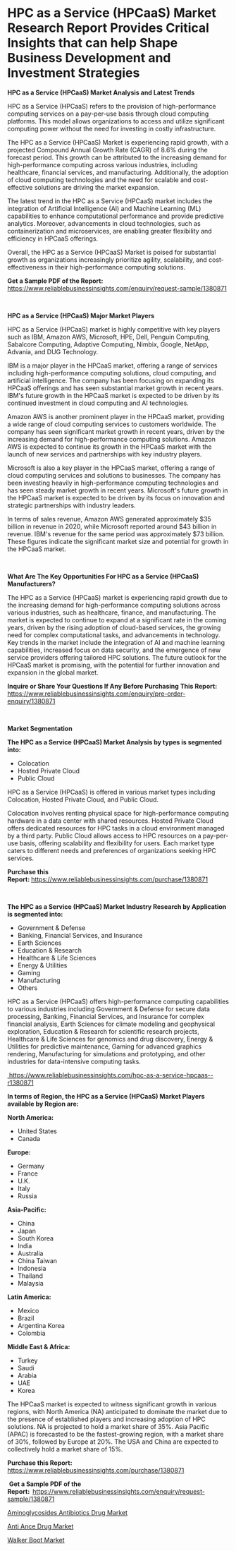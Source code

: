 <p><h1>HPC as a Service (HPCaaS) Market Research Report Provides Critical Insights that can help Shape Business Development and Investment Strategies</h1></p><p><strong>HPC as a Service (HPCaaS) Market Analysis and Latest Trends</strong></p>
<p><p>HPC as a Service (HPCaaS) refers to the provision of high-performance computing services on a pay-per-use basis through cloud computing platforms. This model allows organizations to access and utilize significant computing power without the need for investing in costly infrastructure.</p><p>The HPC as a Service (HPCaaS) Market is experiencing rapid growth, with a projected Compound Annual Growth Rate (CAGR) of 8.6% during the forecast period. This growth can be attributed to the increasing demand for high-performance computing across various industries, including healthcare, financial services, and manufacturing. Additionally, the adoption of cloud computing technologies and the need for scalable and cost-effective solutions are driving the market expansion.</p><p>The latest trend in the HPC as a Service (HPCaaS) market includes the integration of Artificial Intelligence (AI) and Machine Learning (ML) capabilities to enhance computational performance and provide predictive analytics. Moreover, advancements in cloud technologies, such as containerization and microservices, are enabling greater flexibility and efficiency in HPCaaS offerings.</p><p>Overall, the HPC as a Service (HPCaaS) Market is poised for substantial growth as organizations increasingly prioritize agility, scalability, and cost-effectiveness in their high-performance computing solutions.</p></p>
<p><strong>Get a Sample PDF of the Report:&nbsp;</strong> <a href="https://www.reliablebusinessinsights.com/enquiry/request-sample/1380871">https://www.reliablebusinessinsights.com/enquiry/request-sample/1380871</a></p>
<p>&nbsp;</p>
<p><strong>HPC as a Service (HPCaaS) Major Market Players</strong></p>
<p><p>HPC as a Service (HPCaaS) market is highly competitive with key players such as IBM, Amazon AWS, Microsoft, HPE, Dell, Penguin Computing, Sabalcore Computing, Adaptive Computing, Nimbix, Google, NetApp, Advania, and DUG Technology. </p><p>IBM is a major player in the HPCaaS market, offering a range of services including high-performance computing solutions, cloud computing, and artificial intelligence. The company has been focusing on expanding its HPCaaS offerings and has seen substantial market growth in recent years. IBM's future growth in the HPCaaS market is expected to be driven by its continued investment in cloud computing and AI technologies.</p><p>Amazon AWS is another prominent player in the HPCaaS market, providing a wide range of cloud computing services to customers worldwide. The company has seen significant market growth in recent years, driven by the increasing demand for high-performance computing solutions. Amazon AWS is expected to continue its growth in the HPCaaS market with the launch of new services and partnerships with key industry players.</p><p>Microsoft is also a key player in the HPCaaS market, offering a range of cloud computing services and solutions to businesses. The company has been investing heavily in high-performance computing technologies and has seen steady market growth in recent years. Microsoft's future growth in the HPCaaS market is expected to be driven by its focus on innovation and strategic partnerships with industry leaders.</p><p>In terms of sales revenue, Amazon AWS generated approximately $35 billion in revenue in 2020, while Microsoft reported around $43 billion in revenue. IBM's revenue for the same period was approximately $73 billion. These figures indicate the significant market size and potential for growth in the HPCaaS market.</p></p>
<p>&nbsp;</p>
<p><strong>What Are The Key Opportunities For HPC as a Service (HPCaaS) Manufacturers?</strong></p>
<p><p>The HPC as a Service (HPCaaS) market is experiencing rapid growth due to the increasing demand for high-performance computing solutions across various industries, such as healthcare, finance, and manufacturing. The market is expected to continue to expand at a significant rate in the coming years, driven by the rising adoption of cloud-based services, the growing need for complex computational tasks, and advancements in technology. Key trends in the market include the integration of AI and machine learning capabilities, increased focus on data security, and the emergence of new service providers offering tailored HPC solutions. The future outlook for the HPCaaS market is promising, with the potential for further innovation and expansion in the global market.</p></p>
<p><strong>Inquire or Share Your Questions If Any Before Purchasing This Report:</strong> <a href="https://www.reliablebusinessinsights.com/enquiry/pre-order-enquiry/1380871">https://www.reliablebusinessinsights.com/enquiry/pre-order-enquiry/1380871</a></p>
<p>&nbsp;</p>
<p><strong>Market Segmentation</strong></p>
<p><strong>The HPC as a Service (HPCaaS) Market Analysis by types is segmented into:</strong></p>
<p><ul><li>Colocation</li><li>Hosted Private Cloud</li><li>Public Cloud</li></ul></p>
<p><p>HPC as a Service (HPCaaS) is offered in various market types including Colocation, Hosted Private Cloud, and Public Cloud. </p><p>Colocation involves renting physical space for high-performance computing hardware in a data center with shared resources. Hosted Private Cloud offers dedicated resources for HPC tasks in a cloud environment managed by a third party. Public Cloud allows access to HPC resources on a pay-per-use basis, offering scalability and flexibility for users. Each market type caters to different needs and preferences of organizations seeking HPC services.</p></p>
<p><strong>Purchase this Report:&nbsp;</strong><a href="https://www.reliablebusinessinsights.com/purchase/1380871">https://www.reliablebusinessinsights.com/purchase/1380871</a></p>
<p>&nbsp;</p>
<p><strong>The HPC as a Service (HPCaaS) Market Industry Research by Application is segmented into:</strong></p>
<p><ul><li>Government & Defense</li><li>Banking, Financial Services, and Insurance</li><li>Earth Sciences</li><li>Education & Research</li><li>Healthcare & Life Sciences</li><li>Energy & Utilities</li><li>Gaming</li><li>Manufacturing</li><li>Others</li></ul></p>
<p><p>HPC as a Service (HPCaaS) offers high-performance computing capabilities to various industries including Government & Defense for secure data processing, Banking, Financial Services, and Insurance for complex financial analysis, Earth Sciences for climate modeling and geophysical exploration, Education & Research for scientific research projects, Healthcare & Life Sciences for genomics and drug discovery, Energy & Utilities for predictive maintenance, Gaming for advanced graphics rendering, Manufacturing for simulations and prototyping, and other industries for data-intensive computing tasks.</p></p>
<p><a href="https://www.reliablebusinessinsights.com/hpc-as-a-service-hpcaas--r1380871">&nbsp;https://www.reliablebusinessinsights.com/hpc-as-a-service-hpcaas--r1380871</a></p>
<p><strong>In terms of Region, the HPC as a Service (HPCaaS) Market Players available by Region are:</strong></p>
<p>
    <p> <strong> North America: </strong>
        <ul>
            <li>United States</li>
            <li>Canada</li>
        </ul>
        </p> 
    <p> <strong> Europe: </strong>
        <ul>
            <li>Germany</li>
            <li>France</li>
            <li>U.K.</li>
            <li>Italy</li>
            <li>Russia</li>
        </ul>
        </p> 
    <p> <strong> Asia-Pacific: </strong>
        <ul>
            <li>China</li>
            <li>Japan</li>
            <li>South Korea</li>
            <li>India</li>
            <li>Australia</li>
            <li>China Taiwan</li>
            <li>Indonesia</li>
            <li>Thailand</li>
            <li>Malaysia</li>
        </ul>
        </p> 
    <p> <strong> Latin America: </strong>
        <ul>
            <li>Mexico</li>
            <li>Brazil</li>
            <li>Argentina Korea</li>
            <li>Colombia</li>
        </ul>
        </p> 
    <p> <strong> Middle East & Africa: </strong>
        <ul>
            <li>Turkey</li>
            <li>Saudi</li>
            <li>Arabia</li>
            <li>UAE</li>
            <li>Korea</li>
        </ul>
    </p>
    </p>
<p><p>The HPCaaS market is expected to witness significant growth in various regions, with North America (NA) anticipated to dominate the market due to the presence of established players and increasing adoption of HPC solutions. NA is projected to hold a market share of 35%. Asia Pacific (APAC) is forecasted to be the fastest-growing region, with a market share of 30%, followed by Europe at 20%. The USA and China are expected to collectively hold a market share of 15%.</p></p>
<p><strong>Purchase this Report: </strong><a href="https://www.reliablebusinessinsights.com/purchase/1380871">https://www.reliablebusinessinsights.com/purchase/1380871</a></p>
<p>&nbsp;<strong>Get a Sample PDF of the Report:&nbsp;&nbsp;</strong><a href="https://www.reliablebusinessinsights.com/enquiry/request-sample/1380871">https://www.reliablebusinessinsights.com/enquiry/request-sample/1380871</a></p>
<p><strong></strong></p>
<p><p><a href="https://github.com/mdhefjumiah/Market-Research-Report-List-1/blob/main/aminoglycosides-antibiotics-drug-market.md">Aminoglycosides Antibiotics Drug Market</a></p><p><a href="https://github.com/nusratjahan12006/Market-Research-Report-List-1/blob/main/anti-ance-drug-market.md">Anti Ance Drug Market</a></p><p><a href="https://view.publitas.com/reportprime-1/walker-boot-market-forecasts-market-trends-and-impact-analysis-2024-2031/">Walker Boot Market</a></p></p>
